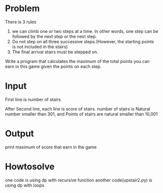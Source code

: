 # Problem
There is 3 rules
1. we can climb one or two steps at a time. In other words, one step can be followed by the next step or the next step. 
2. Do not step on all three successive steps.(However, the starting points is not included in the stairs)
3. The final arrival stairs must be stepped on.

Write a program that calculates the maximum of the total points you can earn in this game given the points on each step.

# Input
First line is number of stairs

After Second line, each line is score of stairs. number of stairs is Natural number smaller than 301, and Points of stairs are natural smaller than 10,001


# Output
print maximum of score that earn in the game 


# Howtosolve

one code is using dp with recursive function 
another code(upstair2.py) is using dp with loops 
